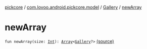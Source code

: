 [pickcore](../../index.md) / [com.lovoo.android.pickcore.model](../index.md) / [Gallery](index.md) / [newArray](./new-array.md)

# newArray

`fun newArray(size: `[`Int`](https://kotlinlang.org/api/latest/jvm/stdlib/kotlin/-int/index.html)`): `[`Array`](https://kotlinlang.org/api/latest/jvm/stdlib/kotlin/-array/index.html)`<`[`Gallery`](index.md)`?>` [(source)](https://github.com/lovoo/android-pickpic/blob/master/pickcore/src/main/kotlin/com/lovoo/android/pickcore/model/Gallery.kt#L40)